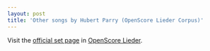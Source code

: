 ```yaml
---
layout: post
title: 'Other songs by Hubert Parry (OpenScore Lieder Corpus)'
---
```


Visit the [official set page] in [OpenScore Lieder].

[official set page]: https://musescore.com/openscore-lieder-corpus/sets/5103547
[OpenScore Lieder]: https://musescore.com/openscore-lieder-corpus

